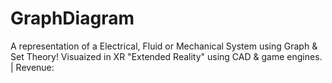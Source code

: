 # GraphDiagram
A representation of a Electrical, Fluid or Mechanical System using Graph &amp; Set Theory! Visuaized in XR "Extended Reality" using CAD &amp; game engines. | Revenue: 
